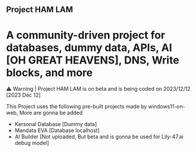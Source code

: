 ## Project HAM LAM
# A community-driven project for databases, dummy data, APIs, AI [OH GREAT HEAVENS], DNS, Write blocks, and more

⚠ Warning | Project HAM LAM is on beta and is being coded on 2023/12/12 [2023 Dec 12]

This Project uses the following pre-built projects made by windows11-on-web, More are gonna be added
- Kersonal Database [Dummy data]
- Mandata EVA [Database localhost]
- AI Builder [Not uploaded, But beta and is gonna be used for Lily-47.ai debug model]
  
